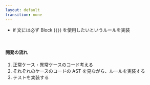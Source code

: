 ```yaml
---
layout: default
transition: none
---
```


<section-title title="ESLint カスタムルールの開発" />

<div class="_bullet mt-10">

* if 文には必ず Block (`{}`) を使用したいというルールを実装

</div>

<div class="_bullet" v-click="1">

<br />

#### 開発の流れ

1. 正常ケース・異常ケースのコード考える
2. それぞれのケースのコードの AST を見ながら、ルールを実装する
3. テストを実装する

</div>

<!-- 
今回は、if 文は必ず Block を使用したいというユースケースがあると仮定して、ルールを作成していきます。  
このルールの開発の流れとしては、  
[click] このようになります。

まず、テストケースとして、どのようなコードを正常とし、どのようなコードを異常とするのかを考えます。  
その後、正常系、異常系それぞれのコードの AST の内容を見ながら、ルールを実装していきます。  
そして最後に、テストの実装を行います。
-->